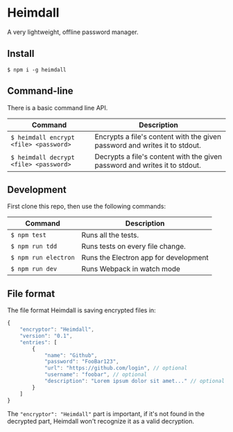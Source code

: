 # Heimdall

A very lightweight, offline password manager.

## Install
`$ npm i -g heimdall`

## Command-line
There is a basic command line API.

| Command                                   | Description                                                                |
| ----------------------------------------- | -------------------------------------------------------------------------- |
| `$ heimdall encrypt <file> <password>`    | Encrypts a file's content with the given password and writes it to stdout. |
| `$ heimdall decrypt <file> <password>`    | Decrypts a file's content with the given password and writes it to stdout. |

## Development

First clone this repo, then use the following commands:

| Command                                   | Description                                                                |
| ----------------------------------------- | -------------------------------------------------------------------------- |
| `$ npm test`                              | Runs all the tests.                                                        |
| `$ npm run tdd`                           | Runs tests on every file change.                                           |
| `$ npm run electron`                      | Runs the Electron app for development                                      |
| `$ npm run dev`                           | Runs Webpack in watch mode                                                 |

## File format

The file format Heimdall is saving encrypted files in:
```javascript
{
    "encryptor": "Heimdall",
    "version": "0.1",
    "entries": [
        {
            "name": "Github",
            "password": "FooBar123",
            "url": "https://github.com/login", // optional
            "username": "foobar", // optional
            "description": "Lorem ipsum dolor sit amet..." // optional
        }
    ]
}
```

The `"encryptor": "Heimdall"` part is important, if it's not found in the decrypted part, Heimdall won't recognize
it as a valid decryption.